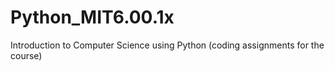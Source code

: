 # Python_MIT6.00.1x
Introduction to Computer Science using Python (coding assignments for the course)
